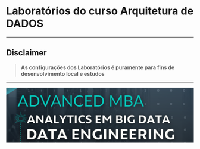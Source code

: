 
# Laboratórios do curso Arquitetura de DADOS

---
## Disclaimer
> **As configurações dos Laboratórios é puramente para fins de desenvolvimento local e estudos**
> 

---
![Lab](/content/mba.png)

